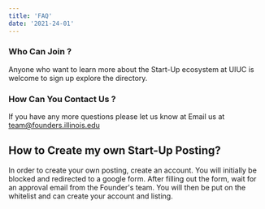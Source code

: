 ```yaml
---
title: 'FAQ'
date: '2021-24-01'
---
```


### Who Can Join ?

Anyone who want to learn more about the Start-Up ecosystem at UIUC is welcome to sign up explore the directory.  

### How Can You Contact Us ? 

If you have any more questions please let us know at Email us at [team@founders.illinois.edu](mailto:team@founders.illinois.edu)

## How to Create my own Start-Up Posting?

In order to create your own posting, create an account. You will initially be blocked and redirected to a google form. After filling out the form, wait for an approval email from the Founder's team. You will then be put on the whitelist and can create your account and listing.


